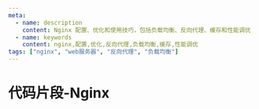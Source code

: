 ```yaml
---
meta:
  - name: description
    content: Nginx 配置、优化和使用技巧，包括负载均衡、反向代理、缓存和性能调优
  - name: keywords
    content: nginx,配置,优化,反向代理,负载均衡,缓存,性能调优
tags: ["nginx", "web服务器", "反向代理", "负载均衡"]
---
```


# 代码片段-Nginx


<LastPost :random="true" prefix="/snippets/nginx" :number="100" />
